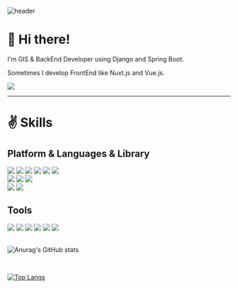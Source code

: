 ![header](https://capsule-render.vercel.app/api?type=shark&color=auto&height=150&section=header&text=&fontSize=20)


# 👋 Hi there! 
<p>I'm GIS & BackEnd Developer using Django and Spring Boot.</p>
<p>Sometimes I develop FrontEnd like Nuxt.js and Vue.js.</p>

<div>
  <a href="https://hits.seeyoufarm.com"><img src="https://hits.seeyoufarm.com/api/count/incr/badge.svg?url=https%3A%2F%2Fgithub.com%2Fparkyountaek&count_bg=%2379C83D&title_bg=%23555555&icon=baidu.svg&icon_color=%23E7E7E7&title=hits&edge_flat=false"/></a>
</div>

<hr>

# ✌ Skills
## Platform & Languages & Library
<div>
  <span><img src="https://img.shields.io/badge/Spring%20Boot-6DB33F?style=flat-square&logo=Spring%20Boot&logoColor=white"/></span>
  <span><img src="https://img.shields.io/badge/Django-092E20?style=flat-square&logo=Django&logoColor=white"/></span>
  <span><img src="https://img.shields.io/badge/Nuxt.js-00DC82?style=flat-square&logo=Nuxt.js&logoColor=white"/></span>
  <span><img src="https://img.shields.io/badge/Vue.js-4FC08D?style=flat-square&logo=Vue.js&logoColor=white"/></span>
  <span><img src="https://img.shields.io/badge/PostgreSQL-4169E1?style=flat-square&logo=PostgreSQL&logoColor=white"/></span>
  <span><img src="https://img.shields.io/badge/Redis-DC382D?style=flat-square&logo=Redis&logoColor=white"/></span>
</div>
<div>
  <span><img src="https://img.shields.io/badge/Java-007396?style=flat-square&logo=Java&logoColor=white"/></span>
  <span><img src="https://img.shields.io/badge/Python-3776AB?style=flat-square&logo=Python&logoColor=white"/></span>
  <span><img src="https://img.shields.io/badge/JavaScript-F7DF1E?style=flat-square&logo=JavaScript&logoColor=white"/></span>
</div>
<div>
  <span><img src="https://img.shields.io/badge/Openlayers-1F6B75?style=flat-square&logo=Openlayers&logoColor=white"/></span>
  <span><img src="https://img.shields.io/badge/Three.js-000000?style=flat-square&logo=Three.js&logoColor=white"/></span>
</div>

## Tools
<div>
  <span><img src="https://img.shields.io/badge/Figma-F24E1E?style=flat-square&logo=Figma&logoColor=white"/></span>
  <span><img src="https://img.shields.io/badge/Git-F05032?style=flat-square&logo=Git&logoColor=white"/></span>
  <span><img src="https://img.shields.io/badge/Github-181717?style=flat-square&logo=Github&logoColor=white"/></span>
  <span><img src="https://img.shields.io/badge/Docker-2496ED?style=flat-square&logo=Docker&logoColor=white"/></span>
  <span><img src="https://img.shields.io/badge/AWS-232F3E?style=flat-square&logo=AWS&logoColor=white"/></span>
  <span><img src="https://img.shields.io/badge/Qgis-589632?style=flat-square&logo=Qgis&logoColor=white"/></span>
</div>

<br/>

![Anurag's GitHub stats](https://github-readme-stats.vercel.app/api?username=parkyountaek)

<br />

[![Top Langs](https://github-readme-stats.vercel.app/api/top-langs/?username=parkyountaek)](https://github.com/parkyountaek/github-readme-stats)

<br />
<!--
**parkyountaek/parkyountaek** is a ✨ _special_ ✨ repository because its `README.md` (this file) appears on your GitHub profile.

Here are some ideas to get you started:

- 🔭 I’m currently working on ...
- 🌱 I’m currently learning ...
- 👯 I’m looking to collaborate on ...
- 🤔 I’m looking for help with ...
- 💬 Ask me about ...
- 📫 How to reach me: ...
- 😄 Pronouns: ...
- ⚡ Fun fact: ...
-->
